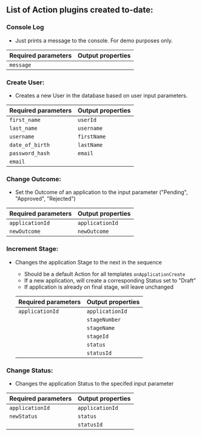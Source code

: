 ## List of Action plugins created to-date:

### **Console Log**

- Just prints a message to the console. For demo purposes only.

| Required parameters | Output properties |
| ------------------- | ----------------- |
| `message`           |                   |

### **Create User**:

- Creates a new User in the database based on user input parameters.

| Required parameters | Output properties |
| ------------------- | ----------------- |
| `first_name`        | `userId`          |
| `last_name`         | `username`        |
| `username`          | `firstName`       |
| `date_of_birth`     | `lastName`        |
| `password_hash`     | `email`           |
| `email`             |                   |

### **Change Outcome**:

- Set the Outcome of an application to the input parameter ("Pending", "Approved", "Rejected")

| Required parameters | Output properties |
| ------------------- | ----------------- |
| `applicationId`     | `applicationId`   |
| `newOutcome`        | `newOutcome`      |

### **Increment Stage**:

- Changes the application Stage to the next in the sequence

  - Should be a default Action for all templates `onApplicationCreate`
  - If a new application, will create a corresponding Status set to "Draft"
  - If application is already on final stage, will leave unchanged

  | Required parameters | Output properties |
  | ------------------- | ----------------- |
  | `applicationId`     | `applicationId`   |
  |                     | `stageNumber`     |
  |                     | `stageName`       |
  |                     | `stageId`         |
  |                     | `status`          |
  |                     | `statusId`        |

### **Change Status**:

- Changes the application Status to the specifed input parameter

| Required parameters | Output properties |
| ------------------- | ----------------- |
| `applicationId`     | `applicationId`   |
| `newStatus`         | `status`          |
|                     | `statusId`        |
